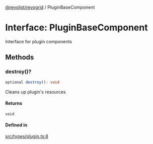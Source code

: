 [@revolist/revogrid](README.md) / PluginBaseComponent

# Interface: PluginBaseComponent

Interface for plugin components

## Methods

### destroy()?

```ts
optional destroy(): void
```

Cleans up plugin's resources

#### Returns

`void`

#### Defined in

[src/types/plugin.ts:8](https://github.com/revolist/revogrid/blob/babcd934a05d11632dc60c6964673e41a780bbb7/src/types/plugin.ts#L8)
